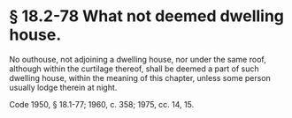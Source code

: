 # § 18.2-78 What not deemed dwelling house.

<p>No outhouse, not adjoining a dwelling house, nor under the same roof, although within the curtilage thereof, shall be deemed a part of such dwelling house, within the meaning of this chapter, unless some person usually lodge therein at night.</p><p>Code 1950, § 18.1-77; 1960, c. 358; 1975, cc. 14, 15.</p>